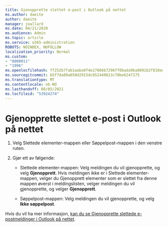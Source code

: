 ```yaml
---
title: Gjenopprette slettet e-post i Outlook på nettet
ms.author: daeite
author: daeite
manager: joallard
ms.date: 04/21/2020
ms.audience: Admin
ms.topic: article
ms.service: o365-administration
ROBOTS: NOINDEX, NOFOLLOW
localization_priority: Normal
ms.custom:
- "8000011"
- "1996"
ms.openlocfilehash: ff252b7fab1aaba9f4e27866b7296ff0bada9ba0891b2f818eda4b7e7a3a3c31
ms.sourcegitcommit: b5f7da89a650d2915dc652449623c78be6247175
ms.translationtype: MT
ms.contentlocale: nb-NO
ms.lasthandoff: 08/05/2021
ms.locfileid: "53924274"
---
```

# <a name="recover-deleted-email-in-outlook-on-the-web"></a>Gjenopprette slettet e-post i Outlook på nettet

1. Velg Slettede elementer-mappen eller Søppelpost-mappen i den venstre ruten.

2. Gjør ett av følgende:

    - Slettede elementer-mappen: Velg meldingen du vil gjenopprette, og velg **Gjenopprett**. Hvis meldingen ikke er i Slettede elementer-mappen, velger du Gjenopprett elementer som er slettet fra denne mappen øverst i meldingslisten, velger meldingen du vil gjenopprette, og velger **Gjenopprett**. 

    - Søppelpost-mappen: Velg meldingen du vil gjenopprette, og velg **Ikke søppelpost**.

Hvis du vil ha mer informasjon, [kan du se Gjenopprette slettede e-postmeldinger i Outlook på nettet](https://support.office.com/article/a8ca78ac-4721-4066-95dd-571842e9fb11).
